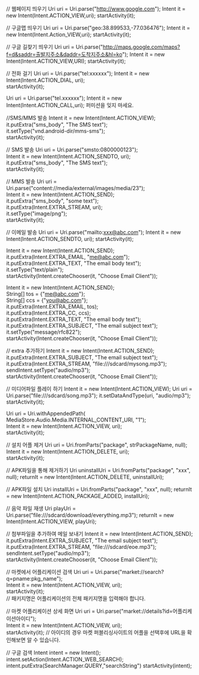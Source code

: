 // 웹페이지 띄우기
Uri uri = Uri.parse("http://www.google.com");
Intent it  = new Intent(Intent.ACTION_VIEW,uri);
startActivity(it);

// 구글맵 띄우기
Uri uri = Uri.parse("geo:38.899533,-77.036476");
Intent it = new Intent(Intent.Action_VIEW,uri);
startActivity(it); 


// 구글 길찾기 띄우기
Uri uri = Uri.parse("http://maps.google.com/maps?f=d&saddr=출발지주소&daddr=도착지주소&hl=ko");
Intent it = new Intent(Intent.ACTION_VIEW,URI);
startActivity(it);


// 전화 걸기
Uri uri = Uri.parse("tel:xxxxxx");
Intent it = new Intent(Intent.ACTION_DIAL, uri);  
startActivity(it);  


Uri uri = Uri.parse("tel.xxxxxx");
Intent it = new Intent(Intent.ACTION_CALL,uri);
퍼미션을 잊지 마세요. <uses-permission id="android.permission.CALL_PHONE" />


//SMS/MMS 발송
Intent it = new Intent(Intent.ACTION_VIEW);   
it.putExtra("sms_body", "The SMS text");   
it.setType("vnd.android-dir/mms-sms");   
startActivity(it);  


// SMS 발송
Uri uri = Uri.parse("smsto:0800000123");   
Intent it = new Intent(Intent.ACTION_SENDTO, uri);   
it.putExtra("sms_body", "The SMS text");   
startActivity(it);  


// MMS 발송
Uri uri = Uri.parse("content://media/external/images/media/23");   
Intent it = new Intent(Intent.ACTION_SEND);   
it.putExtra("sms_body", "some text");   
it.putExtra(Intent.EXTRA_STREAM, uri);   
it.setType("image/png");   
startActivity(it); 


// 이메일 발송
Uri uri = Uri.parse("mailto:xxx@abc.com");
Intent it = new Intent(Intent.ACTION_SENDTO, uri);
startActivity(it);


Intent it = new Intent(Intent.ACTION_SEND);   
it.putExtra(Intent.EXTRA_EMAIL, "me@abc.com");   
it.putExtra(Intent.EXTRA_TEXT, "The email body text");   
it.setType("text/plain");   
startActivity(Intent.createChooser(it, "Choose Email Client"));  


Intent it = new Intent(Intent.ACTION_SEND);     
String[] tos = {"me@abc.com"};     
String[] ccs = {"you@abc.com"};     
it.putExtra(Intent.EXTRA_EMAIL, tos);     
it.putExtra(Intent.EXTRA_CC, ccs);     
it.putExtra(Intent.EXTRA_TEXT, "The email body text");     
it.putExtra(Intent.EXTRA_SUBJECT, "The email subject text");     
it.setType("message/rfc822");     
startActivity(Intent.createChooser(it, "Choose Email Client"));   


// extra 추가하기
Intent it = new Intent(Intent.ACTION_SEND);   
it.putExtra(Intent.EXTRA_SUBJECT, "The email subject text");   
it.putExtra(Intent.EXTRA_STREAM, "file:///sdcard/mysong.mp3");   
sendIntent.setType("audio/mp3");   
startActivity(Intent.createChooser(it, "Choose Email Client"));


// 미디어파일 플레이 하기
Intent it = new Intent(Intent.ACTION_VIEW);
Uri uri = Uri.parse("file:///sdcard/song.mp3");
it.setDataAndType(uri, "audio/mp3");
startActivity(it);


Uri uri = Uri.withAppendedPath(
  MediaStore.Audio.Media.INTERNAL_CONTENT_URI, "1");   
Intent it = new Intent(Intent.ACTION_VIEW, uri);   
startActivity(it);  


// 설치 어플 제거
Uri uri = Uri.fromParts("package", strPackageName, null);   
Intent it = new Intent(Intent.ACTION_DELETE, uri);   
startActivity(it);


// APK파일을 통해 제거하기
Uri uninstallUri = Uri.fromParts("package", "xxx", null);
returnIt = new Intent(Intent.ACTION_DELETE, uninstallUri);


// APK파일 설치
Uri installUri = Uri.fromParts("package", "xxx", null);
returnIt = new Intent(Intent.ACTION_PACKAGE_ADDED, installUri);


// 음악 파일 재생
Uri playUri = Uri.parse("file:///sdcard/download/everything.mp3");
returnIt = new Intent(Intent.ACTION_VIEW, playUri);


// 첨부파일을 추가하여 메일 보내기
Intent it = new Intent(Intent.ACTION_SEND);  
it.putExtra(Intent.EXTRA_SUBJECT, "The email subject text");  
it.putExtra(Intent.EXTRA_STREAM, "file:///sdcard/eoe.mp3");  
sendIntent.setType("audio/mp3");  
startActivity(Intent.createChooser(it, "Choose Email Client"));


// 마켓에서 어플리케이션 검색
Uri uri = Uri.parse("market://search?q=pname:pkg_name");  
Intent it = new Intent(Intent.ACTION_VIEW, uri);  
startActivity(it);  
// 패키지명은 어플리케이션의 전체 패키지명을 입력해야 합니다.


// 마켓 어플리케이션 상세 화면
Uri uri = Uri.parse("market://details?id=어플리케이션아이디");  
Intent it = new Intent(Intent.ACTION_VIEW, uri);  
startActivity(it);
// 아이디의 경우 마켓 퍼블리싱사이트의 어플을 선택후에 URL을 확인해보면 알 수 있습니다.


// 구글 검색
Intent intent = new Intent();
intent.setAction(Intent.ACTION_WEB_SEARCH);
intent.putExtra(SearchManager.QUERY,"searchString")
startActivity(intent);
